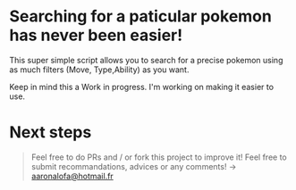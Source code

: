 # Searching for a paticular pokemon has never been easier!

This super simple script allows you to search for a precise pokemon using as much filters (Move, Type,Ability) as you want.

Keep in mind this a Work in progress. I'm working on making it easier to use.

# Next steps
> Feel free to do PRs and / or fork this project to improve it!
> Feel free to submit recommandations, advices or any comments! -> aaronalofa@hotmail.fr
